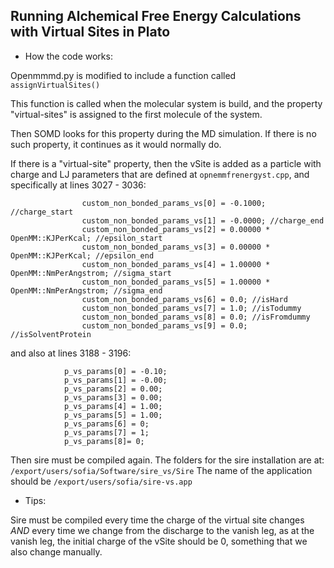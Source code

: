 ## Running Alchemical Free Energy Calculations with Virtual Sites in Plato

- How the code works: 

Openmmmd.py is modified to include a function called `assignVirtualSites()` 

This function is called when the molecular system is build, and the property "virtual-sites" is assigned to the first molecule of the system. 

Then SOMD looks for this property during the MD simulation. If there is no such property, it continues as it would normally do. 

If there is a "virtual-site" property, then the vSite is added as a particle with charge and LJ parameters that are defined at `opnemmfrenergyst.cpp`, 
and specifically at lines 3027 - 3036:
```
                custom_non_bonded_params_vs[0] = -0.1000; //charge_start
                custom_non_bonded_params_vs[1] = -0.0000; //charge_end
                custom_non_bonded_params_vs[2] = 0.00000 * OpenMM::KJPerKcal; //epsilon_start
                custom_non_bonded_params_vs[3] = 0.00000 * OpenMM::KJPerKcal; //epsilon_end
                custom_non_bonded_params_vs[4] = 1.00000 * OpenMM::NmPerAngstrom; //sigma_start
                custom_non_bonded_params_vs[5] = 1.00000 * OpenMM::NmPerAngstrom; //sigma_end
                custom_non_bonded_params_vs[6] = 0.0; //isHard
                custom_non_bonded_params_vs[7] = 1.0; //isTodummy
                custom_non_bonded_params_vs[8] = 0.0; //isFromdummy
                custom_non_bonded_params_vs[9] = 0.0; //isSolventProtein
```
and also at lines 3188 - 3196:
```
            p_vs_params[0] = -0.10;
            p_vs_params[1] = -0.00;
            p_vs_params[2] = 0.00;
            p_vs_params[3] = 0.00;
            p_vs_params[4] = 1.00;
            p_vs_params[5] = 1.00;
            p_vs_params[6] = 0;
            p_vs_params[7] = 1;
            p_vs_params[8]= 0;
```
Then sire must be compiled again.
The folders for the sire installation are at:
`/export/users/sofia/Software/sire_vs/Sire`
The name of the application should be `/export/users/sofia/sire-vs.app`

- Tips: 

Sire must be compiled every time the charge of the virtual site changes *AND* every time we change from the discharge to the vanish leg, as at the vanish leg, the initial charge of the vSite should be 0, something that we also change manually. 




